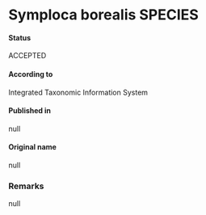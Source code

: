 # Symploca borealis SPECIES

#### Status
ACCEPTED

#### According to
Integrated Taxonomic Information System

#### Published in
null

#### Original name
null

### Remarks
null